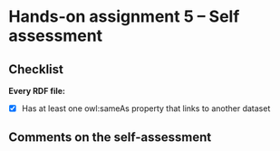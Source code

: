 # Hands-on assignment 5 – Self assessment

## Checklist

**Every RDF file:**

- [X] Has at least one owl:sameAs property that links to another dataset

## Comments on the self-assessment

